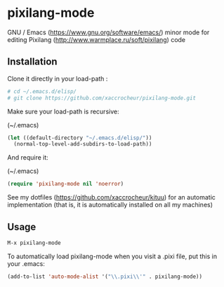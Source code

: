 # pixilang-mode

GNU / Emacs (https://www.gnu.org/software/emacs/) minor mode for editing Pixilang (http://www.warmplace.ru/soft/pixilang) code

## Installation

Clone it directly in your load-path :

```sh
# cd ~/.emacs.d/elisp/
# git clone https://github.com/xaccrocheur/pixilang-mode.git
```

Make sure your load-path is recursive:


(~/.emacs)
```lisp
(let ((default-directory "~/.emacs.d/elisp/"))
  (normal-top-level-add-subdirs-to-load-path))
```

And require it:

(~/.emacs)
```lisp
(require 'pixilang-mode nil 'noerror)
```

See my dotfiles (https://github.com/xaccrocheur/kituu) for an automatic implementation (that is, it is automatically installed on all my machines)

## Usage

```lisp
M-x pixilang-mode
```

To automatically load pixilang-mode when you visit a .pixi file, put this in your .emacs:

```lisp
(add-to-list 'auto-mode-alist '("\\.pixi\\'" . pixilang-mode))
```
